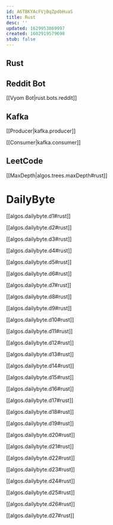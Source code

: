```yaml
---
id: A6TBKYAcFVjBqZpdbHuaS
title: Rust
desc: ''
updated: 1629953869997
created: 1602919579698
stub: false
---
```

## Rust

## Reddit Bot

[[Vyom Bot|rust.bots.reddit]]

## Kafka

[[Producer|kafka.producer]]

[[Consumer|kafka.consumer]]

## LeetCode

[[MaxDepth|algos.trees.maxDepth#rust]]

# DailyByte

[[algos.dailybyte.d1#rust]]

[[algos.dailybyte.d2#rust]]

[[algos.dailybyte.d3#rust]]

[[algos.dailybyte.d4#rust]]

[[algos.dailybyte.d5#rust]]

[[algos.dailybyte.d6#rust]]

[[algos.dailybyte.d7#rust]]

[[algos.dailybyte.d8#rust]]

[[algos.dailybyte.d9#rust]]

[[algos.dailybyte.d10#rust]]

[[algos.dailybyte.d11#rust]]

[[algos.dailybyte.d12#rust]]

[[algos.dailybyte.d13#rust]]

[[algos.dailybyte.d14#rust]]

[[algos.dailybyte.d15#rust]]

[[algos.dailybyte.d16#rust]]

[[algos.dailybyte.d17#rust]]

[[algos.dailybyte.d18#rust]]

[[algos.dailybyte.d19#rust]]

[[algos.dailybyte.d20#rust]]

[[algos.dailybyte.d21#rust]]

[[algos.dailybyte.d22#rust]]

[[algos.dailybyte.d23#rust]]

[[algos.dailybyte.d24#rust]]

[[algos.dailybyte.d25#rust]]

[[algos.dailybyte.d26#rust]]

[[algos.dailybyte.d27#rust]]

